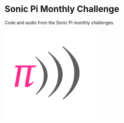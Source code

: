 # Sonic Pi Monthly Challenge
Code and audio from the Sonic Pi monthly challenges.

![alt text](https://raw.githubusercontent.com/binarysweets/sonic-pi-monthly-challenge/main/sonic-pi-logo.png "Sonic Pi Logo")
